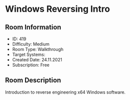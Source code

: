 ﻿# Windows Reversing Intro

## Room Information
- ID: 419
- Difficulty: Medium
- Room Type: Walkthrough
- Target Systems: 
- Created Date: 24.11.2021
- Subscription: Free

## Room Description
Introduction to reverse engineering x64 Windows software.
